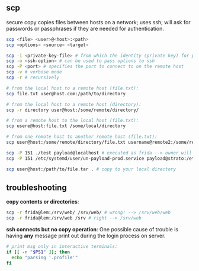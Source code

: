 scp
----------

secure copy copies files between hosts on a network; uses ssh; will ask for passwords or passphrases if they are needed for authentication.

```sh
scp <file> <user>@<host>:<path>
scp <options> <source> <target>

scp -i <private-key-file> # from which the identity (private key) for public key authentication is read; this is directly passed to ssh
scp -o <ssh-option> # can be used to pass options to ssh
scp -P <port> # specifies the port to connect to on the remote host
scp -v # verbose mode
scp -r # recursively
```

```sh
# from the local host to a remote host (file.txt):
scp file.txt user@host.com:/path/to/directory

# from the local host to a remote host (directory):
scp -r directory user@host:/some/remote/directory/

# from a remote host to the local host (file.txt):
scp usere@host:file.txt /some/local/directory

# from one remote host to another remote host (file.txt):
scp user@host:/some/remote/directory/file.txt username@remote2:/some/remote/directory/
```

```sh
scp -P 151 ./test payload@localhost # executed as frida --> owner will be frida
scp -P 151 /etc/systemd/user/un-payload-prod.service payload@strato:/etc/systemd/user/un-payload-prod.service
```

```sh
scp user@host:/path/to/file.tar . # copy to your local directory
```

## troubleshooting

**copy contents or directories**:

```sh
scp -r frida@lem:/srv/web/ /srv/web/ # wrong! --> /srv/web/web
scp -r frida@lem:/srv/web /srv # right --> /srv/web
```

**ssh connects but no copy operation**: One possible cause of trouble is having **any** message print out during the login process on server.

```sh
# print msg only in interactive terminals:
if [[ -n "$PS1" ]]; then
  echo "parsing '.profile'"
fi
```
